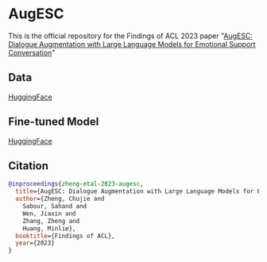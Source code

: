 # AugESC

This is the official repository for the Findings of ACL 2023 paper "[AugESC: Dialogue Augmentation with Large Language Models for Emotional Support Conversation](https://arxiv.org/abs/2202.13047)"

## Data

[HuggingFace](https://huggingface.co/datasets/thu-coai/augesc)

## Fine-tuned Model

[HuggingFace](https://huggingface.co/thu-coai/blenderbot-1B-augesc)

## Citation

```bib
@inproceedings{zheng-etal-2023-augesc,
  title={AugESC: Dialogue Augmentation with Large Language Models for Emotional Support Conversation},
  author={Zheng, Chujie and
    Sabour, Sahand and
    Wen, Jiaxin and
    Zhang, Zheng and
    Huang, Minlie},
  booktitle={Findings of ACL},
  year={2023}
}
```

